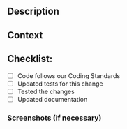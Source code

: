 ## Description
<!--- Describe your changes in detail -->

## Context
<!--- Why is this change required? What problem does it solve? -->

## Checklist:
<!--- Go over all the following points, and put an `x` in all the boxes or comment out items that are not applicable -->
- [ ] Code follows our Coding Standards
- [ ] Updated tests for this change
- [ ] Tested the changes
- [ ] Updated documentation

### Screenshots (if necessary)
<!--- Add screenshots here -->
